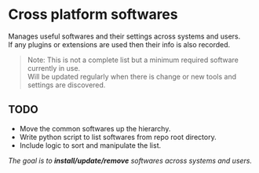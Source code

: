 # Cross platform softwares

Manages useful softwares and their settings across systems and users.\
If any plugins or extensions are used then their info is also recorded.

> Note: This is not a complete list but a minimum required software currently
in use.\
Will be updated regularly when there is change or new tools and
settings are discovered.

## TODO

* Move the common softwares up the hierarchy.
* Write python script to list softwares from repo root directory.
* Include logic to sort and manipulate the list.

*The goal is to **install/update/remove** softwares across systems and users.*
